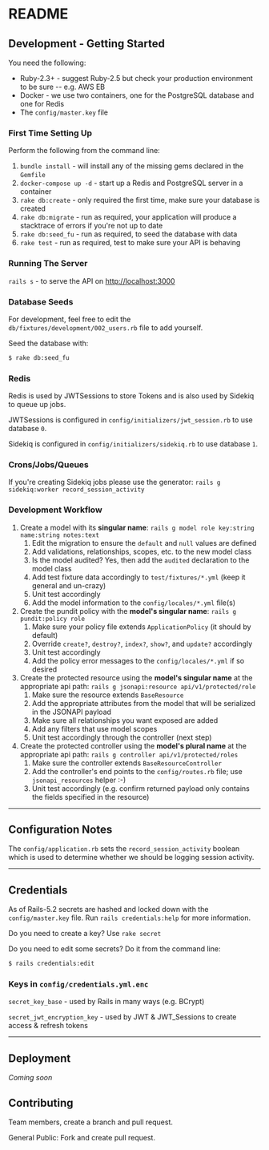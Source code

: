 # README

## Development - Getting Started

You need the following:

* Ruby-2.3+ - suggest Ruby-2.5 but check your production environment to be sure -- e.g. AWS EB
* Docker - we use two containers, one for the PostgreSQL database and one for Redis
* The `config/master.key` file

### First Time Setting Up

Perform the following from the command line:

1. `bundle install` - will install any of the missing gems declared in the `Gemfile`
1. `docker-compose up -d` - start up a Redis and PostgreSQL server in a container
1. `rake db:create` - only required the first time, make sure your database is created
1. `rake db:migrate` - run as required, your application will produce a stacktrace of errors if you're not up to date
1. `rake db:seed_fu` - run as required, to seed the database with data
1. `rake test` - run as required, test to make sure your API is behaving

### Running The Server

`rails s` - to serve the API on [http://localhost:3000](http://localhost:3000)


### Database Seeds

For development, feel free to edit the `db/fixtures/development/002_users.rb` file to add yourself.

Seed the database with:

```bash
$ rake db:seed_fu
```

### Redis

Redis is used by JWTSessions to store Tokens and is also used by Sidekiq to queue up jobs.

JWTSessions is configured in `config/initializers/jwt_session.rb` to use database `0`.

Sidekiq is configured in `config/initializers/sidekiq.rb` to use database `1`.

### Crons/Jobs/Queues

If you're creating Sidekiq jobs please use the generator: `rails g sidekiq:worker record_session_activity`

### Development Workflow

1. Create a model with its **singular name**: `rails g model role key:string name:string notes:text`
    1. Edit the migration to ensure the `default` and `null` values are defined
    1. Add validations, relationships, scopes, etc. to the new model class
    1. Is the model audited?  Yes, then add the `audited` declaration to the model class
    1. Add test fixture data accordingly to `test/fixtures/*.yml` (keep it general and un-crazy)
    1. Unit test accordingly
    1. Add the model information to the `config/locales/*.yml` file(s)
1. Create the pundit policy with the **model's singular name**: `rails g pundit:policy role`
    1. Make sure your policy file extends `ApplicationPolicy` (it should by default)
    1. Override `create?`, `destroy?`, `index?`, `show?`, and `update?` accordingly
    1. Unit test accordingly
    1. Add the policy error messages to the `config/locales/*.yml` if so desired
1. Create the protected resource using the **model's singular name** at the appropriate api path: 
`rails g jsonapi:resource api/v1/protected/role`
    1. Make sure the resource extends `BaseResource`
    1. Add the appropriate attributes from the model that will be serialized in the JSONAPI payload
    1. Make sure all relationships you want exposed are added
    1. Add any filters that use model scopes
    1. Unit test accordingly through the controller (next step)
1. Create the protected controller using the **model's plural name** at the appropriate api path:
`rails g controller api/v1/protected/roles`
    1. Make sure the controller extends `BaseResourceController`
    1. Add the controller's end points to the `config/routes.rb` file; use `jsonapi_resources` helper :-)
    1. Unit test accordingly (e.g. confirm returned payload only contains the fields specified in the resource)

----

## Configuration Notes

The `config/application.rb` sets the `record_session_activity` boolean which is used to determine whether
we should be logging session activity.

----

## Credentials

As of Rails-5.2 secrets are hashed and locked down with the `config/master.key` file.  Run `rails credentials:help` for
more information.

Do you need to create a key?  Use `rake secret`

Do you need to edit some secrets?  Do it from the command line:

```bash
$ rails credentials:edit
```

### Keys in `config/credentials.yml.enc`

`secret_key_base` - used by Rails in many ways (e.g. BCrypt)

`secret_jwt_encryption_key` - used by JWT & JWT_Sessions to create access & refresh tokens

----

## Deployment

_Coming soon_

## Contributing

Team members, create a branch and pull request.

General Public: Fork and create pull request.

